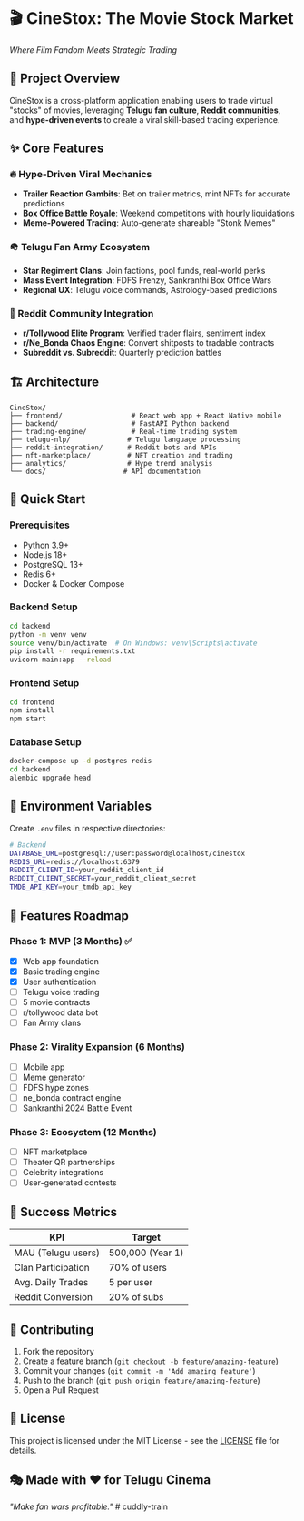 # 🎬 CineStox: The Movie Stock Market

*Where Film Fandom Meets Strategic Trading*

## 🚀 Project Overview

CineStox is a cross-platform application enabling users to trade virtual "stocks" of movies, leveraging **Telugu fan culture**, **Reddit communities**, and **hype-driven events** to create a viral skill-based trading experience.

## ✨ Core Features

### 🔥 Hype-Driven Viral Mechanics
- **Trailer Reaction Gambits**: Bet on trailer metrics, mint NFTs for accurate predictions
- **Box Office Battle Royale**: Weekend competitions with hourly liquidations
- **Meme-Powered Trading**: Auto-generate shareable "Stonk Memes"

### 🪖 Telugu Fan Army Ecosystem
- **Star Regiment Clans**: Join factions, pool funds, real-world perks
- **Mass Event Integration**: FDFS Frenzy, Sankranthi Box Office Wars
- **Regional UX**: Telugu voice commands, Astrology-based predictions

### 🤝 Reddit Community Integration
- **r/Tollywood Elite Program**: Verified trader flairs, sentiment index
- **r/Ne_Bonda Chaos Engine**: Convert shitposts to tradable contracts
- **Subreddit vs. Subreddit**: Quarterly prediction battles

## 🏗️ Architecture

```
CineStox/
├── frontend/                 # React web app + React Native mobile
├── backend/                  # FastAPI Python backend
├── trading-engine/           # Real-time trading system
├── telugu-nlp/              # Telugu language processing
├── reddit-integration/      # Reddit bots and APIs
├── nft-marketplace/         # NFT creation and trading
├── analytics/               # Hype trend analysis
└── docs/                   # API documentation
```

## 🚀 Quick Start

### Prerequisites
- Python 3.9+
- Node.js 18+
- PostgreSQL 13+
- Redis 6+
- Docker & Docker Compose

### Backend Setup
```bash
cd backend
python -m venv venv
source venv/bin/activate  # On Windows: venv\Scripts\activate
pip install -r requirements.txt
uvicorn main:app --reload
```

### Frontend Setup
```bash
cd frontend
npm install
npm start
```

### Database Setup
```bash
docker-compose up -d postgres redis
cd backend
alembic upgrade head
```

## 🔧 Environment Variables

Create `.env` files in respective directories:

```bash
# Backend
DATABASE_URL=postgresql://user:password@localhost/cinestox
REDIS_URL=redis://localhost:6379
REDDIT_CLIENT_ID=your_reddit_client_id
REDDIT_CLIENT_SECRET=your_reddit_client_secret
TMDB_API_KEY=your_tmdb_api_key
```

## 📱 Features Roadmap

### Phase 1: MVP (3 Months) ✅
- [x] Web app foundation
- [x] Basic trading engine
- [x] User authentication
- [ ] Telugu voice trading
- [ ] 5 movie contracts
- [ ] r/tollywood data bot
- [ ] Fan Army clans

### Phase 2: Virality Expansion (6 Months)
- [ ] Mobile app
- [ ] Meme generator
- [ ] FDFS hype zones
- [ ] ne_bonda contract engine
- [ ] Sankranthi 2024 Battle Event

### Phase 3: Ecosystem (12 Months)
- [ ] NFT marketplace
- [ ] Theater QR partnerships
- [ ] Celebrity integrations
- [ ] User-generated contests

## 🎯 Success Metrics

| KPI | Target |
|-----|--------|
| MAU (Telugu users) | 500,000 (Year 1) |
| Clan Participation | 70% of users |
| Avg. Daily Trades | 5 per user |
| Reddit Conversion | 20% of subs |

## 🤝 Contributing

1. Fork the repository
2. Create a feature branch (`git checkout -b feature/amazing-feature`)
3. Commit your changes (`git commit -m 'Add amazing feature'`)
4. Push to the branch (`git push origin feature/amazing-feature`)
5. Open a Pull Request

## 📄 License

This project is licensed under the MIT License - see the [LICENSE](LICENSE) file for details.

## 🎭 Made with ❤️ for Telugu Cinema

*"Make fan wars profitable."* # cuddly-train

